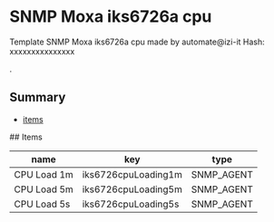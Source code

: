 # SNMP Moxa iks6726a cpu
Template SNMP Moxa iks6726a cpu made by automate@izi-it
Hash: xxxxxxxxxxxxxxx

.
## Summary
* [items](#items)

<a name="items" />
## Items

| name | key | type |
| ------------- |------------- |------------- |
| CPU Load 1m | iks6726cpuLoading1m | SNMP_AGENT |
| CPU Load 5m | iks6726cpuLoading5m | SNMP_AGENT |
| CPU Load 5s | iks6726cpuLoading5s | SNMP_AGENT |
